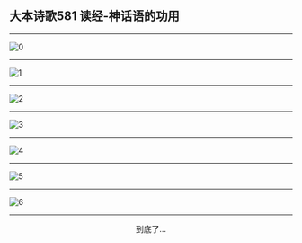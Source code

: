 
## 大本诗歌581 读经-神话语的功用
        
<div id="aplayer0"></div>

---

<img alt="0" data-original="https://cdn.jsdelivr.net/gh/k34869/shi/data/d0580/0">

---

<img alt="1" data-original="https://cdn.jsdelivr.net/gh/k34869/shi/data/d0580/1">

---

<img alt="2" data-original="https://cdn.jsdelivr.net/gh/k34869/shi/data/d0580/2">

---

<img alt="3" data-original="https://cdn.jsdelivr.net/gh/k34869/shi/data/d0580/3">

---

<img alt="4" data-original="https://cdn.jsdelivr.net/gh/k34869/shi/data/d0580/4">

---

<img alt="5" data-original="https://cdn.jsdelivr.net/gh/k34869/shi/data/d0580/5">

---

<img alt="6" data-original="https://cdn.jsdelivr.net/gh/k34869/shi/data/d0580/6">

---

<p style="text-align: center">到底了...</p>

<script src="/js/dist-view.js"></script>

<script>
MAIN.id = 'd0580';
        
const ap0 = new APlayer({
    container: document.getElementById('aplayer0'),
    volume: 1,
    loop: 'none',
    preload: 'none',
    audio: [{
        name: '大本诗歌581.mp3',
        artist: '大本诗歌',
        url: 'https://res.wx.qq.com/voice/getvoice?mediaid=MzI0NTk3MDM5M18yMjQ3NDk1MDEz',
        cover: '/favicon'
    }]
});
</script>
